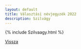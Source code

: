 ```yaml
---
layout: default
title: Választási névjegyzék 2022
description: Szilvágy
---
```


{% include Szilvaagy.html %}

[Vissza](./)